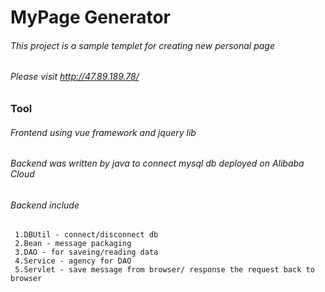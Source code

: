 # MyPage Generator
 ###### This project is a sample templet for creating new personal page
 ###### Please visit http://47.89.189.78/
### Tool
 ###### Frontend using vue framework and jquery lib
 ###### Backend was written by java to connect mysql db deployed on Alibaba Cloud
 ###### Backend include 
 	 1.DBUtil - connect/disconnect db
	 2.Bean - message packaging
	 3.DAO - for saveing/reading data
	 4.Service - agency for DAO
	 5.Servlet - save message from browser/ response the request back to browser
	

